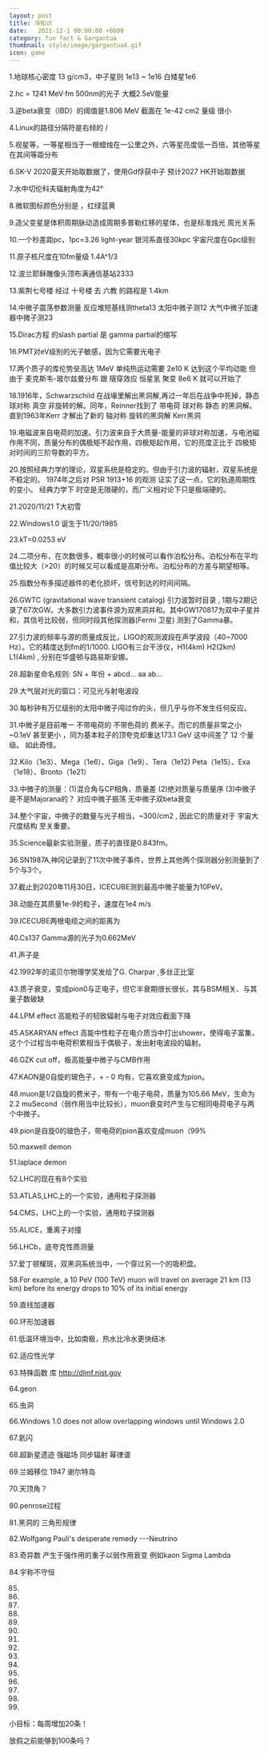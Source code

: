 ```yaml
---
layout: post
title: 冷知识
date:   2021-12-1 00:00:00 +0800
category: fun fact & Gargantua
thumbnail: style/image/gargantua4.gif
icon: game
---
```


1.地球核心密度 13 g/cm3，中子星则 1e13 ~ 1e16  白矮星1e6

2.hc = 1241 MeV·fm  500nm的光子 大概2.5eV能量

3.逆beta衰变（IBD）的阈值是1.806 MeV  截面在 1e-42 cm2 量级  很小

4.Linux的路径分隔符是右倾的 /

5.视星等，一等星相当于一根蜡烛在一公里之外，六等星亮度低一百倍，其他等星在其间等距分布

6.SK-Ⅴ 2020夏天开始取数据了，使用Gd俘获中子   预计2027 HK开始取数据

7.水中切伦科夫辐射角度为42°

8.微软图标颜色分别是 ，红绿蓝黄

9.造父变星是体积周期脉动造成周期多普勒红移的星体，也是标准烛光   周光关系

10.一个秒差距pc，1pc=3.26 light-year  银河系直径30kpc  宇宙尺度在Gpc级别

11.原子核尺度在10fm量级  1.4A^1/3

12.波兰耶稣雕像头顶布满通信基站2333

13.紫荆七号楼 经过 十号楼  去 六教 的路程是 1.4km

14.中微子震荡参数测量  反应堆短基线测theta13   太阳中微子测12   大气中微子加速器中微子测23

15.Dirac方程 的slash partial  是 gamma partial的缩写 

16.PMT对eV级别的光子敏感，因为它需要光电子

17.两个质子的库伦势垒高达 1MeV 单纯热运动需要 2e10 K 达到这个平均动能  但由于 麦克斯韦-玻尔兹曼分布  跟 隧穿效应  恒星氢 聚变  8e6 K 就可以开始了

18.1916年，Schwarzschild 在战壕里解出黑洞解,再过一年后在战争中死掉，静态 球对称 真空 非旋转的解。同年，Reinner找到了 带电荷 球对称 静态 的黑洞解。 直到1963年Kerr 才解出了新的 轴对称 旋转的黑洞解 Kerr黑洞

19.电磁波来自电荷的加速。引力波来自于大质量-能量的非球对称加速，与电池磁作用不同，质量分布的偶极矩不起作用，四极矩起作用，它的亮度正比于 四极矩对时间的三阶导数的平方。

20.按照经典力学的理论，双星系统是稳定的。但由于引力波的辐射，双星系统是不稳定的。 1974年之后对 PSR 1913+16 的观测 证实了这一点，它的轨道周期性的变小。 经典力学下  时空是无限硬的，而广义相对论下只是极端硬的。

21.2020/11/21 T大初雪

22.Windows1.0 诞生于11/20/1985

23.kT=0.0253 eV

24.二项分布，在次数很多，概率很小的时候可以看作泊松分布。泊松分布在平均值比较大（>20）的时候又可以看成是高斯分布。泊松分布的方差与期望相等。

25.指数分布多描述器件的老化损坏，信号到达的时间间隔。

26.GWTC (gravitational wave transient catalog) 引力波暂时目录 , 1期与2期记录了67次GW。大多数引力波事件源为双黑洞并和。其中GW170817为双中子星并和，其信号比较弱，但同时段其他探测器(Fermi 卫星) 测到了Gamma暴。

27.引力波的频率与源的质量成反比，LIGO的观测波段在声学波段（40~7000 Hz）。它的精度达到fm的1/1000. LIGO有三台干涉仪，H1(4km) H2(2km)  L1(4km) , 分别在华盛顿与路易斯安娜。

28.超新星命名规则: SN + 年份 + abcd... aa ab...  

29.大气层对光的窗口：可见光与射电波段

30.每秒钟有万亿级别的太阳中微子闯过你的头，但几乎与你不发生任何反应。

31.中微子是目前唯一 不带电荷的 不带色荷的 费米子。而它的质量非常之小 ~0.1eV 甚至更小 ，同为基本粒子的顶夸克却重达173.1 GeV  这中间差了 12 个量级。 如此奇怪。

32.Kilo（1e3）、Mega（1e6）、Giga（1e9）、Tera（1e12)  Peta（1e15）、Exa（1e18）、Bronto（1e21）

33.中微子的测量：(1)混合角与CP相角，质量差  (2)绝对质量与质量序   (3)中微子是不是Majorana的？  对应中微子振荡     无中微子双beta衰变

34.整个宇宙，中微子的数量与光子相当，~300/cm2 , 因此它的质量对于 宇宙大尺度结构 至关重要。

35.Science最新实验测量，质子的直径是0.843fm。

36.SN1987A,神冈记录到了11次中微子事件，世界上其他两个探测器分别测量到了5个与3个。

37.截止到2020年11月30日，ICECUBE测到最高中微子能量为10PeV。

38.动能在其质量1e-9的粒子，速度在1e4 m/s

39.ICECUBE两根电缆之间的距离为

40.Cs137 Gamma源的光子为0.662MeV

41.声子是

42.1992年的诺贝尔物理学奖发给了G. Charpar ,多丝正比室

43.质子衰变，变成pion0与正电子，但它半衰期很长很长，其与BSM相关、与其量子数破缺

44.LPM effect 高能粒子的韧致辐射与电子对效应截面下降

45.ASKARYAN effect 高能中性粒子在电介质当中打出shower，使得电子富集，这个个过程当中电荷积累相当于偶极子，发出射电波段的辐射。

46.GZK cut off，极高能量中微子与CMB作用

47.KAON是0自旋的玻色子，+ - 0 均有，它喜欢衰变成为pion。

48.muon是1/2自旋的费米子，带有一个电子电荷，质量为105.66 MeV，生命为2.2 muSecond（弱作用当中比较长），muon衰变时产生与它相同电荷电子与两个中微子。

49.pion是自旋0的玻色子，带电荷的pion喜欢变成muon（99%

50.maxwell demon

51.laplace demon

52.LHC的现在有8个实验

53.ATLAS,LHC上的一个实验，通用粒子探测器

54.CMS，LHC上的一个实验，通用粒子探测器

55.ALICE，重离子对撞

56.LHCb，底夸克性质测量

57.爱丁顿耀斑，双黑洞系统当中，一个穿过另一个的吸积盘。

58.For example, a 10 PeV (100 TeV) muon will travel on average 21 km (13 km) before its energy drops to 10% of its initial energy

59.直线加速器

60.环形加速器

61.低温环境当中，比如南极，热水比冷水更快结冰

62.适应性光学

63.特殊函数 库 http://dlmf.nist.gov

64.geon     

65.虫洞

66.Windows 1.0 does not allow overlapping windows until Windows 2.0

67.氦闪

68.超新星遗迹  强磁场 同步辐射  幂律谱

69.兰姆移位  1947 谢尔特岛

70.天顶角？

80.penrose过程

81.黑洞的 三角形规律

82.Wolfgang Pauli's desperate remedy ---Neutrino

83.奇异数  产生于强作用的重子以弱作用衰变  例如kaon Sigma Lambda

84.宇称不守恒

85.

86.

87.

88.

89.

90.

91.

92.

93.

94.

95.

96.

97.

98.

99.









小目标：每周增加20条！


放假之前能够到100条吗？























